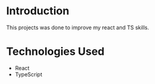 # Introduction

This projects was done to improve my react and TS skills.

# Technologies Used

- React
- TypeScript
